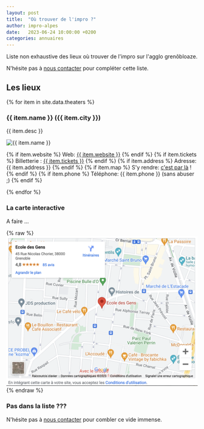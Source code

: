 ```yaml
---
layout: post
title:  "Où trouver de l'impro ?"
author: impro-alpes
date:   2023-06-24 10:00:00 +0200
categories: annuaires
---
```


Liste non exhaustive des lieux où trouver de l'impro sur l'agglo grenôbloaze.

N'hésite pas à <a href='/contact/'>nous contacter</a> pour compléter cette liste.

## Les lieux

{% for item in site.data.theaters %}
### {{ item.name }} ({{ item.city }})
{{ item.desc }}

<img src="{{ site.baseurl }}/assets/images/theaters/{{ item.img }}" alt="{{ item.name }}">

{% if item.website %}
Web: <a href= '{{ item.website }}'>{{ item.website }}</a>
{% endif %}
{% if item.tickets %}
Billetterie : <a href= '{{ item.tickets }}'>{{ item.tickets }}</a>
{% endif %}
{% if item.address %}
Adresse: {{ item.address }}
{% endif %}
{% if item.map %}
S'y rendre: <a href='{{ item.map }}'>c'est par là</a> !
{% endif %}
{% if item.phone %}
Téléphone: {{ item.phone }} (sans abuser ;)
{% endif %}

{% endfor %}

### La carte interactive

A faire ...

{% raw %}
<img src="../carte-interactive.png">
{% endraw %}

[//]: # (<iframe width="600" height="450" style="border:0" loading="lazy" allowfullscreen referrerpolicy="no-referrer-when-downgrade" src="https://www.google.com/maps/embed/v1/place?key=API_KEY&q=Grenoble,France"></iframe>)

### Pas dans la liste ???
N'hésite pas à [nous contacter](/contact) pour combler ce vide immense.